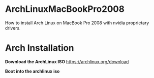 # ArchLinuxMacBookPro2008
How to install Arch Linux on MacBook Pro 2008 with nvidia proprietary drivers.

# Arch Installation

**Download the ArchLinux ISO**
https://archlinux.org/download

**Boot into the archlinux iso**
